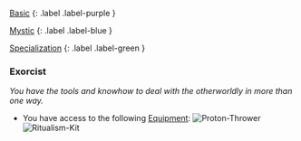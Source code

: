 
[Basic](Game/Basic-List)
{: .label .label-purple }

[Mystic](Game/Mystic)
{: .label .label-blue }

[Specialization](Game/Specialization-List)
{: .label .label-green }
### Exorcist
*You have the tools and knowhow to deal with the otherworldly in more than one way.*
* You have access to the following [Equipment](Core/Equipment):
![Proton-Thrower](Game/Blocks/Proton-Thrower)
![Ritualism-Kit](Game/Blocks/Ritualism-Kit)